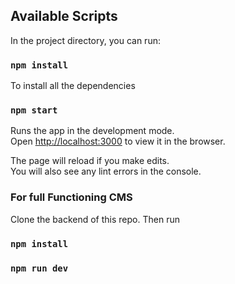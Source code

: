 ## Available Scripts

In the project directory, you can run:

### `npm install`
To install all the dependencies

### `npm start`

Runs the app in the development mode.<br />
Open [http://localhost:3000](http://localhost:3000) to view it in the browser.

The page will reload if you make edits.<br />
You will also see any lint errors in the console.

### For full Functioning CMS

Clone the backend of this repo. Then run 

### `npm install`

### `npm run dev`
